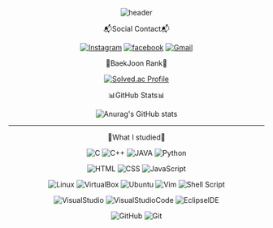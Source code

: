 <div align="center">
  
![header](https://capsule-render.vercel.app/api?type=wave&color=0:FFDDDD,100:FFA7A7&animation=twinkling&height=330&text=@SunYoung&fontSize=78&fontColor=FFFCFC&fontAlignY=34&)

📬Social Contact📬
  
  [![Instagram](https://img.shields.io/badge/Instagram-E4405F?style=flat-square&logo=Instagram&logoColor=white)](https://www.instagram.com/sun_0_610/) [![facebook](https://img.shields.io/badge/Facebook-1877F2?style=flat-square&logo=facebook&logoColor=white)](https://www.facebook.com/psy010610) [![Gmail](https://img.shields.io/badge/Gmail-EA4335?style=flat-square&logo=Gmail&logoColor=white)](mailto:haesoo9410@gmail.com)


👑BaekJoon Rank👑
  
[![Solved.ac Profile](http://mazassumnida.wtf/api/generate_badge?boj=psy010610)](https://solved.ac/psy010610)
  
  
📊GitHub Stats📊
  
![Anurag's GitHub stats](https://github-readme-stats.vercel.app/api?username=psun0610&show_icons=true&theme=swift)

---
  
📝What I studied📝
  
![C](https://img.shields.io/badge/C-A8B9CC?style=flat-square&logo=C&logoColor=white) ![C++](https://img.shields.io/badge/-C%2B%2B-%2300599C?style=flat-square&logo=C%2B%2B&logoColor=white) ![JAVA](https://img.shields.io/badge/java-007396.svg?style=flat-square&logo=Java&logoColor=white) ![Python](https://img.shields.io/badge/python-3670A0?style=flat-square&logo=python&logoColor=ffdd54)

![HTML](https://img.shields.io/badge/html-E34F26?style=flat-square&logo=html5&logoColor=white) ![CSS](https://img.shields.io/badge/-CSS-%231572B6?style=flat-square&logo=CSS3&logoColor=white) ![JavaScript](https://img.shields.io/badge/javascript-F7DF1E?style=flat-square&logo=javascript&logoColor=black)

![Linux](https://img.shields.io/badge/linux-FCC624?style=flat-square&logo=linux&logoColor=black) ![VirtualBox](https://img.shields.io/badge/VirtualBox-183A61?style=flat-square&logo=VirtualBox&logoColor=white) ![Ubuntu](https://img.shields.io/badge/-ubuntu-E95420?style=flat-square&logo=Ubuntu&logoColor=white) ![Vim](https://img.shields.io/badge/VIM-%2311AB00.svg?style=flat-square&logo=vim&logoColor=white) ![Shell Script](https://img.shields.io/badge/shell_script-%23121011.svg?style=flat-square&logo=gnu-bash&logoColor=white)

![VisualStudio](https://img.shields.io/badge/Visual%20Studio-5C2D91?style=flat-square&logo=Visual%20Studio&logoColor=white) ![VisualStudioCode](https://img.shields.io/badge/Visual%20Studio%20Code-007ACC?style=style=flat-square&logo=Visual%20Studio%20Code&logoColor=white) ![EclipseIDE](https://img.shields.io/badge/Eclipse%20IDE-2C2255?style=flat-square&logo=Eclipse%20IDE&logoColor=white)

![GitHub](https://img.shields.io/badge/GitHub-181717?style=flat-square&logo=GitHub&logoColor=white) ![Git](https://img.shields.io/badge/Git-F05032?style=flat-square&logo=Git&logoColor=white)
</div>
